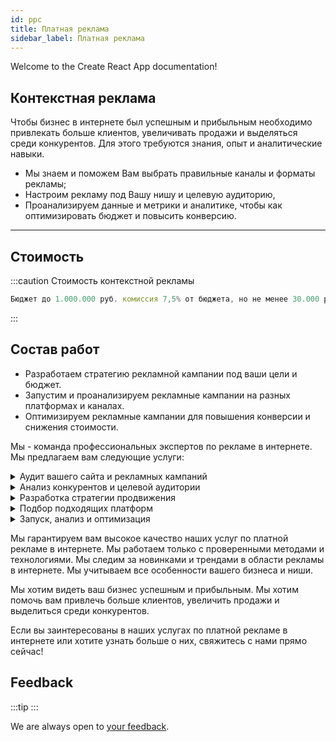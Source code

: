 ```yaml
---
id: ppc
title: Платная реклама
sidebar_label: Платная реклама
---
```


Welcome to the Create React App documentation!

## Контекстная реклама

Чтобы бизнес в интернете был успешным и прибыльным необходимо привлекать больше клиентов, увеличивать продажи и выделяться среди конкурентов. Для этого требуются знания, опыт и аналитические навыки. 

* Мы знаем и поможем Вам выбрать правильные каналы и форматы рекламы; 
* Настроим рекламу под Вашу нишу и целевую аудиторию, 
* Проанализируем данные и метрики и аналитике, чтобы как оптимизировать бюджет и повысить конверсию.

---


## Стоимость

:::caution Стоимость контекстной рекламы

```javascript
Бюджет до 1.000.000 руб. комиссия 7,5% от бюджета, но не менее 30.000 руб.
```
:::





## Состав работ

* Разработаем стратегию рекламной кампании под ваши цели и бюджет.
* Запустим и проанализируем рекламные кампании на разных платформах и каналах.
* Оптимизируем рекламные кампании для повышения конверсии и снижения стоимости.

Мы - команда профессиональных экспертов по рекламе в интернете. Мы предлагаем вам следующие услуги:



<details>
<summary>Аудит вашего сайта и рекламных кампаний</summary>
Мы проведем детальный анализ вашего сайта и рекламных кампаний, выявим сильные и слабые стороны, найдем ошибки и проблемы, дадим рекомендации по улучшению.
</details>


<details>
<summary>Анализ конкурентов и целевой аудитории</summary>
Анализ конкурентов и целевой аудитории. Мы изучим вашу нишу и конкурентов, определим вашу целевую аудиторию и ее потребности, предпочтения и поведение. Мы поможем вам сформулировать ваше уникальное предложение и преимущества перед конкурентами.
</details>





<details>
<summary>Разработка стратегии продвижения</summary>
Позволит оптимизировать бюджет. Мы разработаем для вас индивидуальную стратегию продвижения вашего бизнеса в интернете, которая будет соответствовать вашим целям, бюджету и ресурсам. Мы подберем для вас подходящие каналы и форматы рекламы, распределим бюджет между ними и оптимизируем его для достижения максимальной эффективности.
</details>



<details>
<summary>Подбор подходящих платформ</summary>
Мы поможем вам выбрать лучшие платформы для размещения вашей рекламы в интернете, такие как Google Ads, Facebook Ads, Instagram Ads, YouTube Ads и другие. Мы также подключим для вас необходимые инструменты аналитики, такие как Google Analytics, Facebook Pixel, Google Tag Manager и другие. Мы настроим для вас цели, события, сегменты и отчеты по вашей рекламе в интернете.
</details>




<details>
<summary>Запуск, анализ и оптимизация </summary>
Мы запустим для вас рекламные кампании в интернете на выбранных платформах согласно разработанной стратегии. Мы будем постоянно анализировать данные и метрики по вашей рекламе в интернете, тестировать разные гипотезы и варианты объявлений, оптимизировать параметры рекламных кампаний для повышения конверсии и снижения стоимости клика или лидов.
</details>


Мы гарантируем вам высокое качество наших услуг по платной рекламе в интернете. Мы работаем только с проверенными методами и технологиями. Мы следим за новинками и трендами в области рекламы в интернете. Мы учитываем все особенности вашего бизнеса и ниши.
 
Мы хотим видеть ваш бизнес успешным и прибыльным. Мы хотим помочь вам привлечь больше клиентов, увеличить продажи и выделиться среди конкурентов.
 
Если вы заинтересованы в наших услугах по платной рекламе в интернете или хотите узнать больше о них, свяжитесь с нами прямо сейчас!

## Feedback


:::tip 
:::

We are always open to [your feedback](https://github.com/facebook/create-react-app/issues).
